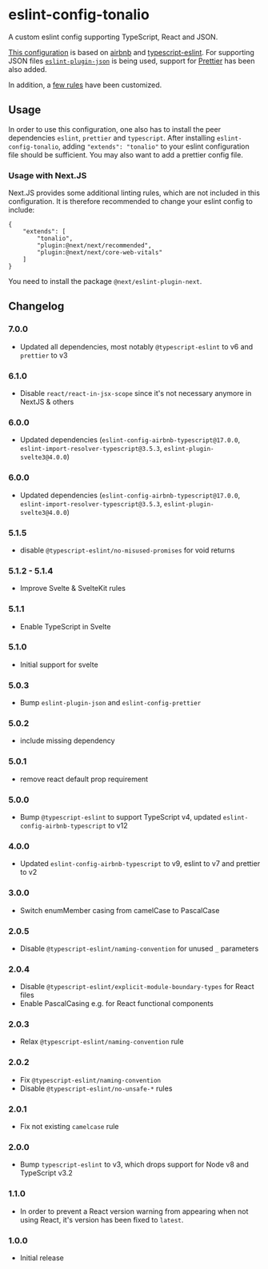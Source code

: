 # eslint-config-tonalio

A custom eslint config supporting TypeScript, React and JSON.

[This configuration](./index.js) is based on [airbnb](https://github.com/airbnb/javascript/tree/master/packages/eslint-config-airbnb) and [typescript-eslint](https://github.com/typescript-eslint/typescript-eslint). For supporting JSON files [`eslint-plugin-json`](https://github.com/azeemba/eslint-plugin-json) is being used, support for [Prettier](https://github.com/prettier) has been also added.

In addition, a [few rules](./rules.js) have been customized.

## Usage

In order to use this configuration, one also has to install the peer dependencies `eslint`, `prettier` and `typescript`. After installing `eslint-config-tonalio`, adding `"extends": "tonalio"` to your eslint configuration file should be sufficient. You may also want to add a prettier config file.

### Usage with Next.JS

Next.JS provides some additional linting rules, which are not included in this configuration. It is therefore recommended to change your eslint config to include:

```
{
	"extends": [
		"tonalio",
		"plugin:@next/next/recommended",
		"plugin:@next/next/core-web-vitals"
	]
}
```

You need to install the package `@next/eslint-plugin-next`.

## Changelog

### 7.0.0

-   Updated all dependencies, most notably `@typescript-eslint` to v6 and `prettier` to v3

### 6.1.0

-   Disable `react/react-in-jsx-scope` since it's not necessary anymore in NextJS & others

### 6.0.0

-   Updated dependencies (`eslint-config-airbnb-typescript@17.0.0`, `eslint-import-resolver-typescript@3.5.3`, `eslint-plugin-svelte3@4.0.0`)

### 6.0.0

-   Updated dependencies (`eslint-config-airbnb-typescript@17.0.0`, `eslint-import-resolver-typescript@3.5.3`, `eslint-plugin-svelte3@4.0.0`)

### 5.1.5

-   disable `@typescript-eslint/no-misused-promises` for void returns

### 5.1.2 - 5.1.4

-   Improve Svelte & SvelteKit rules

### 5.1.1

-   Enable TypeScript in Svelte

### 5.1.0

-   Initial support for svelte

### 5.0.3

-   Bump `eslint-plugin-json` and `eslint-config-prettier`

### 5.0.2

-   include missing dependency

### 5.0.1

-   remove react default prop requirement

### 5.0.0

-   Bump `@typescript-eslint` to support TypeScript v4, updated `eslint-config-airbnb-typescript` to v12

### 4.0.0

-   Updated `eslint-config-airbnb-typescript` to v9, eslint to v7 and prettier to v2

### 3.0.0

-   Switch enumMember casing from camelCase to PascalCase

### 2.0.5

-   Disable `@typescript-eslint/naming-convention` for unused `_` parameters

### 2.0.4

-   Disable `@typescript-eslint/explicit-module-boundary-types` for React files
-   Enable PascalCasing e.g. for React functional components

### 2.0.3

-   Relax `@typescript-eslint/naming-convention` rule

### 2.0.2

-   Fix `@typescript-eslint/naming-convention`
-   Disable `@typescript-eslint/no-unsafe-*` rules

### 2.0.1

-   Fix not existing `camelcase` rule

### 2.0.0

-   Bump `typescript-eslint` to v3, which drops support for Node v8 and TypeScript v3.2

### 1.1.0

-   In order to prevent a React version warning from appearing when not using React, it's version has been fixed to `latest`.

### 1.0.0

-   Initial release
